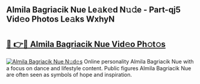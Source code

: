 ## Almila Bagriacik Nue Le𝚊k𝚎d N𝚞𝚍e - Part-qj5 Vid𝚎o Photos Le𝚊ks WxhyN

# <h2><a href="http://fb1r3gm.evod.top/?m=Almila+Bagriacik+Nue">🔗 👉🔴 Almila Bagriacik Nue Vid𝚎o Ph𝚘t𝚘s</a></h2>

[![Almila Bagriacik Nue N𝚞d𝚎s](https://i.imgur.com/8V9OHl7.gif)](http://fb1r3gm.evod.top/?m=Almila+Bagriacik+Nue)
Online personality Almila Bagriacik Nue with a focus on dance and lifestyle content. Public figures Almila Bagriacik Nue are often seen as symbols of hope and inspiration. 

